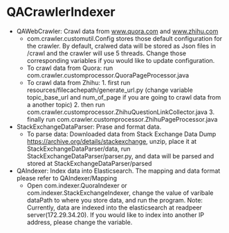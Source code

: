 # QACrawlerIndexer

 * QAWebCrawler: Crawl data from www.quora.com and www.zhihu.com
   * com.crawler.customutil.Config stores those default configuration for the crawler. By default, cralwed data will be stored as Json files in /crawl and the crawler will use 5 threads. Change those corresponding variables if you would like to update configuration.
   * To crawl data from Quora: run com.crawler.customprocessor.QuoraPageProcessor.java
   * To crawl data from Zhihu: 1. first run resources/filecachepath/generate_url.py (change variable topic_base_url and num_of_page if you are going to crawl data from a another topic) 2. then run com.crawler.customprocessor.ZhihuQuestionLinkCollector.java 3. finally run com.crawler.customprocessor.ZhihuPageProcessor.java
 * StackExchangeDataParser: Prase and format data.
   * To parse data: Downloaded data from Stack Exchange Data Dump https://archive.org/details/stackexchange, unzip, place it at StackExchangeDataParser/data, run StackExchangeDataParser/parser.py, and data will be parsed and stored at StackExchangeDataParser/parsed
 * QAIndexer: Index data into Elasticsearch. The mapping and data format please refer to QAIndexer/Mapping
   * Open com.indexer.QuoraIndexer or com.indexer.StackExchangeIndexer, change the value of varibale dataPath to where you store data, and run the program. Note: Currently, data are indexed into the elasticsearch at readpeer server(172.29.34.20). If you would like to index into another IP address, please change the variable.
 
